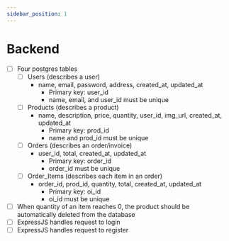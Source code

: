 ```yaml
---
sidebar_position: 1
---
```


# Backend

- [ ] Four postgres tables
    - [ ] Users (describes a user)
        * name, email, password, address, created_at, updated_at
            * Primary key: user_id
            * name, email, and user_id must be unique
    - [ ] Products (describes a product)
        * name, description, price, quantity, user_id, img_url, created_at, updated_at
            * Primary key: prod_id
            * name and prod_id must be unique
    - [ ] Orders (describes an order/invoice)
        * user_id, total, created_at, updated_at
            * Primary key: order_id
            * order_id must be unique
    - [ ] Order_Items (describes each item in an order)
        * order_id, prod_id, quantity, total, created_at, updated_at
            * Primary key: oi_id
            * oi_id must be unique

- [ ] When quantity of an item reaches 0, the product should be automatically deleted from the database
- [ ] ExpressJS handles request to login
- [ ] ExpressJS handles request to register

